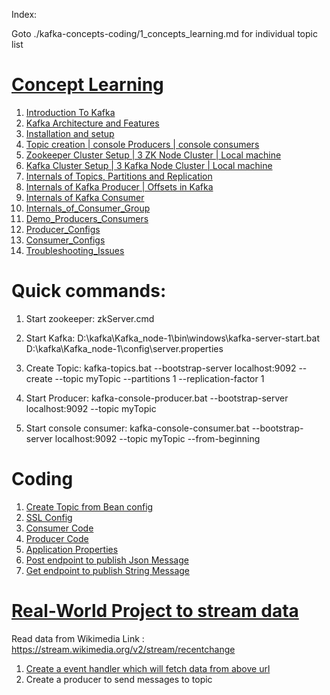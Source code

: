 Index:

Goto ./kafka-concepts-coding/1_concepts_learning.md for individual topic list

# [Concept Learning](./kafka-concepts-coding/1_concepts_learning.md)

1) [Introduction To Kafka](./kafka-concepts-coding/src/main/learning/1_introduction)
2) [Kafka Architecture and Features](./kafka-concepts-coding/src/main/learning/2_architecture)
3) [Installation and setup](./kafka-concepts-coding/src/main/learning/3_InstallationAndSetup)
4) [Topic creation | console Producers | console consumers](./kafka-concepts-coding/src/main/learning/4_TopicAndConsoleProducerConsumer)
5) [Zookeeper Cluster Setup | 3 ZK Node Cluster | Local machine](./kafka-concepts-coding/src/main/learning/5_ZK_Cluster_Setup)
6) [Kafka Cluster Setup | 3 Kafka Node Cluster | Local machine](./kafka-concepts-coding/src/main/learning/6_Kafka_Cluster_Setup)
7) [Internals of Topics, Partitions and Replication](./kafka-concepts-coding/src/main/learning/7_InternalsOfTopicsPartitionsAndReplication)
8) [Internals of Kafka Producer | Offsets in Kafka](./kafka-concepts-coding/src/main/learning/8_Internals_of_Kafka_Producer_Offsets_in_Kafka)
9) [Internals of Kafka Consumer](./kafka-concepts-coding/src/main/learning/9_Internals_of_kafka_Consumer)
10) [Internals_of_Consumer_Group](./kafka-concepts-coding/src/main/learning/10_Internals_of_Consumer_Group)
11) [Demo_Producers_Consumers](./kafka-concepts-coding/src/main/learning/11_Demo_Producers_Consumers)
12) [Producer_Configs](./kafka-concepts-coding/src/main/learning/12_Producer_configs)
13) [Consumer_Configs](./kafka-concepts-coding/src/main/learning/13_Consumer_configs)
14) [Troubleshooting_Issues](./kafka-concepts-coding/src/main/learning/14_troubleshooting_issues)


# Quick commands:

1) Start zookeeper: zkServer.cmd

2) Start Kafka: D:\kafka\Kafka_node-1\bin\windows\kafka-server-start.bat D:\kafka\Kafka_node-1\config\server.properties

3) Create Topic: kafka-topics.bat --bootstrap-server localhost:9092 --create --topic myTopic --partitions 1 --replication-factor 1

4) Start Producer: kafka-console-producer.bat --bootstrap-server localhost:9092  --topic myTopic

5) Start console consumer: kafka-console-consumer.bat --bootstrap-server localhost:9092  --topic myTopic --from-beginning


# Coding

1) [Create Topic from Bean config](./kafka-concepts-coding/src/main/java/com/home/kafka/learning/config/KafkaTopicConfig.java)
2) [SSL Config](./kafka-concepts-coding/src/main/java/com/home/kafka/learning/actual/project/config/KafkaSslConfig.java)
3) [Consumer Code](./kafka-concepts-coding/src/main/java/com/home/kafka/learning/consumer)
4) [Producer Code](./kafka-concepts-coding/src/main/java/com/home/kafka/learning/producer)
5) [Application Properties](./kafka-concepts-coding/src/main/resources/application.properties)
6) [Post endpoint to publish Json Message](./kafka-concepts-coding/src/main/java/com/home/kafka/learning/controller/JsonMessageController.java)
7) [Get endpoint to publish String Message](./kafka-concepts-coding/src/main/java/com/home/kafka/learning/controller/MessageController.java)

# [Real-World Project to stream data](./spring-boot-kafka-real-world-project)



Read data from Wikimedia
Link : https://stream.wikimedia.org/v2/stream/recentchange

1) [Create a event handler which will fetch data from above url](./spring-boot-kafka-real-world-project/src/main/java/com/home/kafka/learning/producer)
2) Create a producer to send messages to topic
